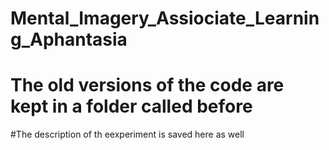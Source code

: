 # Mental_Imagery_Assiociate_Learning_Aphantasia
# The old versions of the code are kept in a folder called before
#The description of th eexperiment is saved here as well
